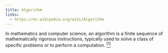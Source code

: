 ```yaml
---
title: Algorithm
links:
  - https://en.wikipedia.org/wiki/Algorithm
---
```


In mathematics and computer science, an algorithm is a finite sequence of mathematically rigorous instructions, typically used to solve a class of specific problems or to perform a computation. [<sup>[1]</sup>]({{page.links[0]}})
